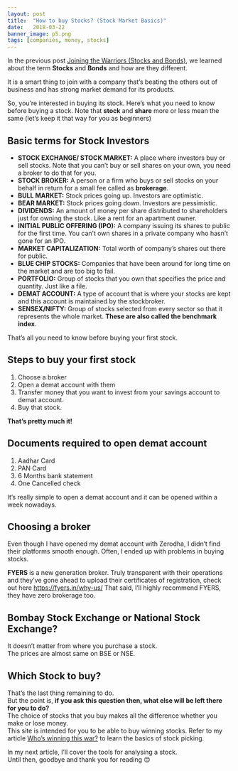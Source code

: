 ```yaml
---
layout: post
title:  "How to buy Stocks? (Stock Market Basics)"
date:   2018-03-22
banner_image: p5.png
tags: [companies, money, stocks]
---
```


In the previous post [Joining the Warriors (Stocks and Bonds)](https://investingknights.com/2018/03/18/joining-the-warriers/), we learned about the term **Stocks** and **Bonds** and how are they different.

It is a smart thing to join with a company that’s beating the others out of business and has strong market demand for its products.

So, you’re interested in buying its stock. Here’s what you need to know before buying a stock. Note that **stock** and **share** more or less mean the same (let’s keep it that way for you as beginners)
<!--more-->
## Basic terms for Stock Investors
- **STOCK EXCHANGE/ STOCK MARKET:** A place where investors buy or sell stocks. Note that you can’t buy or sell shares on your own, you need a broker to do that for you.
- **STOCK BROKER:** A person or a firm who buys or sell stocks on your behalf in return for a small fee called as **brokerage**.
- **BULL MARKET:** Stock prices going up. Investors are optimistic.
- **BEAR MARKET:** Stock prices going down. Investors are pessimistic.
- **DIVIDENDS:** An amount of money per share distributed to shareholders just for owning the stock. Like a rent for an apartment owner.
- **INITIAL PUBLIC OFFERING (IPO):** A company issuing its shares to public for the first time. You can’t own shares in a private company who hasn’t gone for an IPO.
- **MARKET CAPITALIZATION:** Total worth of company’s shares out there for public.
- **BLUE CHIP STOCKS:** Companies that have been around for long time on the market and are too big to fail.
- **PORTFOLIO:** Group of stocks that you own that specifies the price and quantity. Just like a file.
- **DEMAT ACCOUNT:** A type of account that is where your stocks are kept and this account is maintained by the stockbroker.
- **SENSEX/NIFTY:** Group of stocks selected from every sector so that it represents the whole market. **These are also called the benchmark index**.

That’s all you need to know before buying your first stock.

## Steps to buy your first stock
1. Choose a broker
2. Open a demat account with them
3. Transfer money that you want to invest from your savings account to demat account.
4. Buy that stock.

**That’s pretty much it!**

## Documents required to open demat account
1. Aadhar Card
2. PAN Card
3. 6 Months bank statement
4. One Cancelled check

It’s really simple to open a demat account and it can be opened within a week nowadays.

## Choosing a broker
Even though I have opened my demat account with Zerodha, I didn’t find their platforms smooth enough. Often, I ended up with problems in buying stocks. 

**FYERS** is a new generation broker. Truly transparent with their operations and they’ve gone ahead to upload their certificates of registration, check out here https://fyers.in/why-us/
That said, I’ll highly recommend FYERS, they have zero brokerage too.

## Bombay Stock Exchange or National Stock Exchange?
It doesn’t matter from where you purchase a stock.<br/> 
The prices are almost same on BSE or NSE.

## Which Stock to buy?
That’s the last thing remaining to do.<br/>
But the point is, **if you ask this question then, what else will be left there for you to do?**<br/>
The choice of stocks that you buy makes all the difference whether you make or lose money.<br/>
This site is intended for you to be able to buy winning stocks. Refer to my article [Who’s winning this war?](https://investingknights.com/2018/03/15/who-is-winning-this-war/) to learn the basics of stock picking.<br/>

In my next article, I’ll cover the tools for analysing a stock.<br/>
Until then, goodbye and thank you for reading 😊